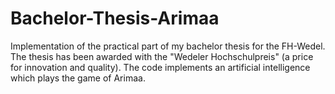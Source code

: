 # Bachelor-Thesis-Arimaa
Implementation of the practical part of my bachelor thesis for the FH-Wedel. 
The thesis has been awarded with the "Wedeler Hochschulpreis" (a price for innovation and quality). 
The code implements an artificial intelligence which plays the game of Arimaa.

